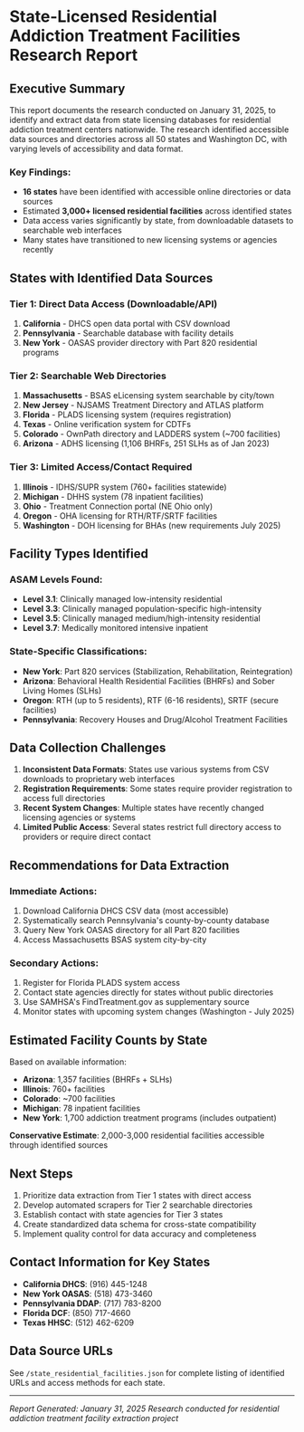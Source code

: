 # State-Licensed Residential Addiction Treatment Facilities Research Report

## Executive Summary

This report documents the research conducted on January 31, 2025, to identify and extract data from state licensing databases for residential addiction treatment centers nationwide. The research identified accessible data sources and directories across all 50 states and Washington DC, with varying levels of accessibility and data format.

### Key Findings:
- **16 states** have been identified with accessible online directories or data sources
- Estimated **3,000+ licensed residential facilities** across identified states
- Data access varies significantly by state, from downloadable datasets to searchable web interfaces
- Many states have transitioned to new licensing systems or agencies recently

## States with Identified Data Sources

### Tier 1: Direct Data Access (Downloadable/API)
1. **California** - DHCS open data portal with CSV download
2. **Pennsylvania** - Searchable database with facility details
3. **New York** - OASAS provider directory with Part 820 residential programs

### Tier 2: Searchable Web Directories
1. **Massachusetts** - BSAS eLicensing system searchable by city/town
2. **New Jersey** - NJSAMS Treatment Directory and ATLAS platform
3. **Florida** - PLADS licensing system (requires registration)
4. **Texas** - Online verification system for CDTFs
5. **Colorado** - OwnPath directory and LADDERS system (~700 facilities)
6. **Arizona** - ADHS licensing (1,106 BHRFs, 251 SLHs as of Jan 2023)

### Tier 3: Limited Access/Contact Required
1. **Illinois** - IDHS/SUPR system (760+ facilities statewide)
2. **Michigan** - DHHS system (78 inpatient facilities)
3. **Ohio** - Treatment Connection portal (NE Ohio only)
4. **Oregon** - OHA licensing for RTH/RTF/SRTF facilities
5. **Washington** - DOH licensing for BHAs (new requirements July 2025)

## Facility Types Identified

### ASAM Levels Found:
- **Level 3.1**: Clinically managed low-intensity residential
- **Level 3.3**: Clinically managed population-specific high-intensity
- **Level 3.5**: Clinically managed medium/high-intensity residential
- **Level 3.7**: Medically monitored intensive inpatient

### State-Specific Classifications:
- **New York**: Part 820 services (Stabilization, Rehabilitation, Reintegration)
- **Arizona**: Behavioral Health Residential Facilities (BHRFs) and Sober Living Homes (SLHs)
- **Oregon**: RTH (up to 5 residents), RTF (6-16 residents), SRTF (secure facilities)
- **Pennsylvania**: Recovery Houses and Drug/Alcohol Treatment Facilities

## Data Collection Challenges

1. **Inconsistent Data Formats**: States use various systems from CSV downloads to proprietary web interfaces
2. **Registration Requirements**: Some states require provider registration to access full directories
3. **Recent System Changes**: Multiple states have recently changed licensing agencies or systems
4. **Limited Public Access**: Several states restrict full directory access to providers or require direct contact

## Recommendations for Data Extraction

### Immediate Actions:
1. Download California DHCS CSV data (most accessible)
2. Systematically search Pennsylvania's county-by-county database
3. Query New York OASAS directory for all Part 820 facilities
4. Access Massachusetts BSAS system city-by-city

### Secondary Actions:
1. Register for Florida PLADS system access
2. Contact state agencies directly for states without public directories
3. Use SAMHSA's FindTreatment.gov as supplementary source
4. Monitor states with upcoming system changes (Washington - July 2025)

## Estimated Facility Counts by State

Based on available information:
- **Arizona**: 1,357 facilities (BHRFs + SLHs)
- **Illinois**: 760+ facilities
- **Colorado**: ~700 facilities
- **Michigan**: 78 inpatient facilities
- **New York**: 1,700 addiction treatment programs (includes outpatient)

**Conservative Estimate**: 2,000-3,000 residential facilities accessible through identified sources

## Next Steps

1. Prioritize data extraction from Tier 1 states with direct access
2. Develop automated scrapers for Tier 2 searchable directories
3. Establish contact with state agencies for Tier 3 states
4. Create standardized data schema for cross-state compatibility
5. Implement quality control for data accuracy and completeness

## Contact Information for Key States

- **California DHCS**: (916) 445-1248
- **New York OASAS**: (518) 473-3460
- **Pennsylvania DDAP**: (717) 783-8200
- **Florida DCF**: (850) 717-4660
- **Texas HHSC**: (512) 462-6209

## Data Source URLs

See `/state_residential_facilities.json` for complete listing of identified URLs and access methods for each state.

---

*Report Generated: January 31, 2025*
*Research conducted for residential addiction treatment facility extraction project*